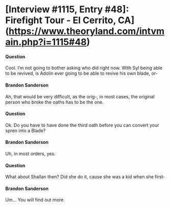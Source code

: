 # [Interview #1115, Entry #48]: Firefight Tour - El Cerrito, CA](https://www.theoryland.com/intvmain.php?i=1115#48)

#### Question

Cool. I’m not going to bother asking who did right now. With Syl being able to be revived, is Adolin ever going to be able to revive his own blade, or-

#### Brandon Sanderson

Ah, that would be very difficult, as the orig-, in most cases, the original person who broke the oaths has to be the one.

#### Question

Ok. Do you have to have done the third oath before you can convert your spren into a Blade?

#### Brandon Sanderson

Uh, in most orders, yes.

#### Question

What about Shallan then? Did she do it, cause she was a kid when she first-

#### Brandon Sanderson

Um… You will find out more.

